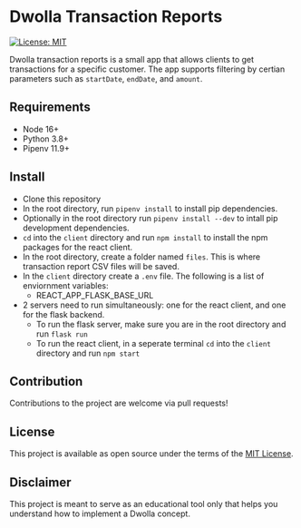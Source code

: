 # Dwolla Transaction Reports

[![License: MIT](https://img.shields.io/badge/License-MIT-yellow.svg)](https://opensource.org/licenses/MIT)

Dwolla transaction reports is a small app that allows clients to get
transactions for a specific customer. The app supports filtering by certian
parameters such as `startDate`, `endDate`, and `amount`.

## Requirements

- Node 16+
- Python 3.8+
- Pipenv 11.9+

## Install

- Clone this repository
- In the root directory, run `pipenv install` to install pip dependencies.
- Optionally in the root directory run `pipenv install --dev` to intall pip development dependencies.
- `cd` into the `client` directory and run `npm install` to install the npm packages for the react client.
- In the root directory, create a folder named `files`. This is where transaction report CSV files will be saved.
- In the `client` directory create a `.env` file. The following is a list of enviornment variables:
  - REACT_APP_FLASK_BASE_URL
- 2 servers need to run simultaneously: one for the react client, and one for the flask backend.
  - To run the flask server, make sure you are in the root directory and run `flask run`
  - To run the react client, in a seperate terminal `cd` into the `client` directory and run `npm start`

## Contribution

Contributions to the project are welcome via pull requests!

## License

This project is available as open source under the terms of the [MIT License](https://opensource.org/licenses/MIT).

## Disclaimer

This project is meant to serve as an educational tool only that helps you understand how to implement a Dwolla concept.
